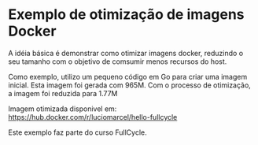 # Exemplo de otimização de imagens Docker

A idéia básica é demonstrar como otimizar imagens docker, reduzindo o seu tamanho com o objetivo de comsumir menos recursos do host.

Como exemplo, utilizo um pequeno código em Go para criar uma imagem inicial. Esta imagem foi gerada com 965M. Com o processo de otimização, a imagem foi reduzida para 1.77M

Imagem otimizada disponivel em: https://hub.docker.com/r/luciomarcel/hello-fullcycle

Este exemplo faz parte do curso FullCycle.